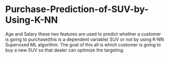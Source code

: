 # Purchase-Prediction-of-SUV-by-Using-K-NN
Age and Salary these two features are used to predict whether a customer is going to purchase(this is a dependent variable) SUV or not by using K-NN Supervised ML algorithm. The goal of this all is which customer is going to buy a new SUV so that dealer can optimize the targeting.
